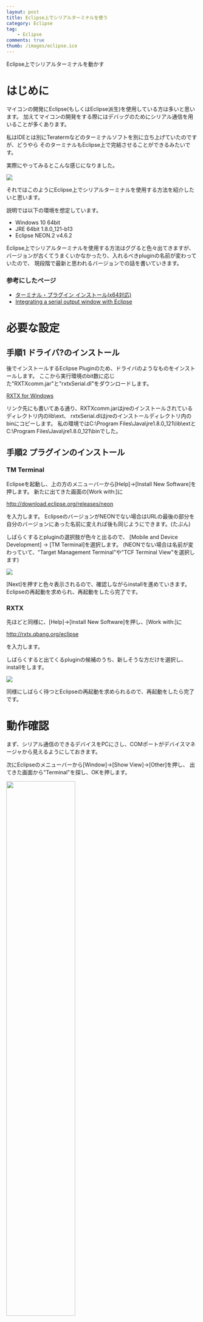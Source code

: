 ```yaml
---
layout: post
title: Eclipse上でシリアルターミナルを使う
category: Eclipse
tag:
    - Eclipse
comments: true
thumb: /images/eclipse.ico
---
```

Eclipse上でシリアルターミナルを動かす


# はじめに
マイコンの開発にEclipse(もしくはEclipse派生)を使用している方は多いと思います。
加えてマイコンの開発をする際にはデバッグのためにシリアル通信を用いることが多くあります。

私はIDEとは別にTeratermなどのターミナルソフトを別に立ち上げていたのですが、どうやら
そのターミナルもEclipse上で完結させることができるみたいです。

実際にやってみるとこんな感じになりました。

![](/images/eclipse_serial_term0.png)

それではこのようにEclipse上でシリアルターミナルを使用する方法を紹介したいと思います。

説明では以下の環境を想定しています。

* Windows 10 64bit
* JRE 64bit 1.8.0_121-b13
* Eclipse NEON.2 v4.6.2

Eclipse上でシリアルターミナルを使用する方法はググると色々出てきますが、
バージョンが古くてうまくいかなかったり、入れるべきpluginの名前が変わっていたので、
現段階で最新と思われるバージョンでの話を書いていきます。

### 参考にしたページ

* [ターミナル・プラグイン インストール(x64対応)](http://www48.atpages.jp/~cent22/Electronics/STM32/DevelopEnv/DSDP_Term/DSDP_Term.html)
* [Integrating a serial output window with Eclipse](https://github.com/theolind/mahm3lib/wiki/Integrating-a-serial-output-window-with-Eclipse)


# 必要な設定

## 手順1 ドライバ?のインストール
後でインストールするEclipse Pluginのため、ドライバのようなものをインストールします。
ここから実行環境のbit数に応じた"RXTXcomm.jar"と"rxtxSerial.dl"をダウンロードします。

[RXTX for Windows](http://jlog.org/rxtx-win.html)

リンク先にも書いてある通り、RXTXcomm.jarはjreのインストールされているディレクトリ内のlib\ext、
rxtxSerial.dlはjreのインストールディレクトリ内のbinにコピーします。
私の環境ではC:\\Program Files\Java\jre1.8.0_121\lib\extとC:\\Program Files\Java\jre1.8.0_121\binでした。


## 手順2 プラグインのインストール

### TM Terminal
Eclipseを起動し、上の方のメニューバーから[Help]->[Install New Software]を押します。
新たに出てきた画面の[Work with:]に

http://download.eclipse.org/releases/neon

を入力します。
EclipseのバージョンがNEONでない場合はURLの最後の部分を自分のバージョンにあった名前に変えれば後も同じようにできます。(たぶん)

しばらくするとpluginの選択肢が色々と出るので、
[Mobile and Device Development] -> [TM Terminal]を選択します。
(NEONでない場合は名前が変わっていて、"Target Management Terminal"や"TCF Terminal View"を選択します)

![](/images/eclipse_serial_install1.png)

[Next]を押すと色々表示されるので、確認しながらinstallを進めていきます。
Eclipseの再起動を求められ、再起動をしたら完了です。

### RXTX
先ほどと同様に、[Help]->[Install New Software]を押し、[Work with:]に

http://rxtx.qbang.org/eclipse

を入力します。

しばらくすると出てくるpluginの候補のうち、新しそうな方だけを選択し、installをします。

![](/images/eclipse_serial_install2.png)

同様にしばらく待つとEclipseの再起動を求められるので、再起動をしたら完了です。


# 動作確認
まず、シリアル通信のできるデバイスをPCにさし、COMポートがデバイスマネージャから見えるようにしておきます。

次にEclipseのメニューバーから[Window]->[Show View]->[Other]を押し、
出てきた画面から"Terminal"を探し、OKを押します。

<img src="/images/eclipse_serial_install3.png" style="width: 60%;">

するとEclipseの画面のどこかにTerminalが出てくるので、設定ボタンを押します。

![](/images/eclipse_serial_term1.png)

ここで通信の設定をします。

<img src="/images/eclipse_serial_config.png" style="width: 60%;">

OKを押すと接続されて通信ができるようになります。

赤い切断をするっぽいボタンを押すと通信を切断できます。

![](/images/eclipse_serial_term2.png)


# ちなみに
通信の設定をするところにSSHやTelnetなどの選択肢があるので、こちらを選択すればそれらの端末にもなります。
Local Terminalを選択すればコマンドプロンプトにつないりもできます。
